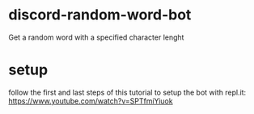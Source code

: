 # discord-random-word-bot
Get a random word with a specified character lenght


# setup
follow the first and last steps of this tutorial to setup the bot with repl.it: https://www.youtube.com/watch?v=SPTfmiYiuok
